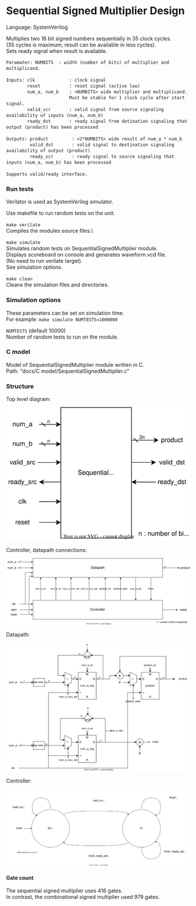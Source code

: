 # Sequential Signed Multiplier Design

Language: SystemVerilog

Multiplies two 16 bit signed numbers sequentially in 35 clock cycles.\
(35 cycles is maximum; result can be available in less cycles).\
Sets ready signal when result is available.
```
Paramater: NUMBITS  : width (number of bits) of multiplier and multiplicand.

Inputs: clk             : clock signal
        reset           : reset signal (active low)
        num_a, num_b    : <NUMBITS> wide multiplier and multiplicand.
                        Must be stable for 1 clock cycle after start signal.
        valid_scr       : valid signal from source signaling availability of inputs (num_a, num_b)
        ready_dst       : ready signal from detination signaling that output (product) has been processed

Outputs: product         : <2*NUMBITS> wide result of num_a * num_b
         valid_dst       : valid signal to destination signaling  availability of output (product)
         ready_scr       : ready signal to source signaling that inputs (num_a, num_b) has been processed

Supports valid/ready interface.
```
### Run tests
Verilator is used as SystemVerilog simulator.

Use makefile to run random tests on the unit.

`make verilate`\
Compiles the modules source files.\

`make simulate`\
Simulates random tests on SequentialSignedMultiplier module.\
Displays scoreboard on console and generates waveform.vcd file.\
(No need to run verilate target).\
See simulation options.

`make clean`\
Cleans the simulation files and directories.

### Simulation options
These parameters can be set on simulation time.\
For example: `make simulate NUMTESTS=1000000`

`NUMTESTS` (default 10000)\
Number of random tests to run on the module.

### C model
Model of SequentialSignedMultiplier module written in C.\
Path: "docs/C model/SequentialSignedMultiplier.c"

### Structure
Top level diagram:

![image](images/top_level_diagram.drawio.svg)


Controller, datapath connections:

![image](images/datapath_controller.drawio.svg)


Datapath:

![image](images/datapath.drawio.svg)


Controller:

![image](images/stg.drawio.svg)


#### Gate count
The sequential signed multiplier uses 416 gates.\
In contrast, the combinational signed multiplier used 979 gates.